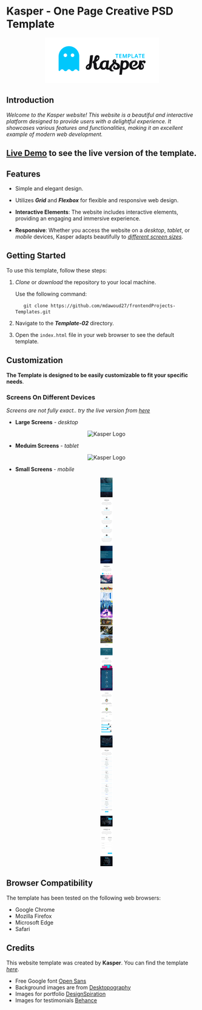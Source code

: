 <!-- # Welcome to Kasper Website! -->
# Kasper - One Page Creative PSD Template

<!-- Add the Kasper logo image and center it -->
<div align="center">
  <img src="images/logoo.png" alt="Kasper Logo" draggable="false" />
</div>


## Introduction

*Welcome to the Kasper website! This website is a beautiful and interactive platform designed to provide users with a delightful experience. It showcases various features and functionalities, making it an excellent example of modern web development.*

## [Live Demo](https://kasper-ecru.vercel.app/) to see the live version of the template.

## Features

* Simple and elegant design.

* Utilizes ***Grid*** and ***Flexbox*** for flexible and responsive web design.
* **Interactive Elements**: The website includes interactive elements, providing an engaging and immersive experience.
* **Responsive**: Whether you access the website on a *desktop*, *tablet*, or *mobile* devices, Kasper adapts beautifully to [*different screen sizes*](#customization).

## **Getting Started**
To use this template, follow these steps:

1. *Clone* or *download* the repository to your local machine.

    Use the following command:

    ```
       git clone https://github.com/mdawoud27/frontendProjects-Templates.git
    ```

3. Navigate to the ***Template-02*** directory.

4. Open the `index.html` file in your web browser to see the default template.

## **Customization**

**The Template is designed to be easily customizable to fit your specific needs**.

### Screens On Different Devices
*Screens are not fully exact.. try the live version from [here](https://kasper-ecru.vercel.app/)*
* **Large Screens** - *desktop*

    <div align="center">
     <img src="images/kasper-desktop.png" alt="Kasper Logo" draggable="false" />
    </div>
    
* **Meduim Screens** - *tablet*

    <div align="center">
     <img src="images/kasper-tablet.png" alt="Kasper Logo" draggable="false" />
    </div>

* **Small Screens** - *mobile*

    <div align="center">
     <img src="images/kasper-mobile.png" alt="Kasper Logo" draggable="false" />
    </div>

## **Browser Compatibility**

The template has been tested on the following web browsers:

* Google Chrome
* Mozilla Firefox
* Microsoft Edge
* Safari

## Credits

This website template was created by **Kasper**. You can find the template [*here*](https://www.graphberry.com/item/kasper-one-page-psd-template).

* Free Google font [Open Sans](https://fonts.google.com/specimen/Open+Sans)
* Background images are from [Desktopography](https://desktopography.net/)
* Images for portfolio [DesignSpiration](https://www.designspiration.com/)
* Images for testimonials [Behance](https://www.behance.net/gallery/15046965/Meet-The-People)
